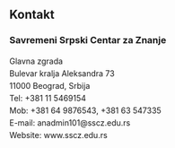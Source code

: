 <h2>Kontakt</h2>
<h3>Savremeni Srpski Centar za Znanje</h3>
<p style="text-indent:0px; line-height:22px; margin-top:5px;">
    Glavna zgrada<br/>
    Bulevar kralja Aleksandra 73<br/>
    11000 Beograd, Srbija<br/>
    Tel: +381 11 5469154<br/>
    Mob: +381 64 9876543, +381 63 547335<br/>
    E-mail: anadmin101@sscz.edu.rs<br/>
    Website: www.sscz.edu.rs</p><br/>
<!-- 地图可用贝尔格莱德大学或CSCZ地标地图 -->
